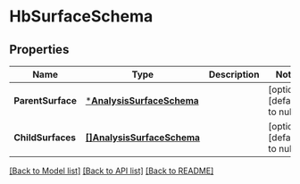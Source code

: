 # HbSurfaceSchema

## Properties
Name | Type | Description | Notes
------------ | ------------- | ------------- | -------------
**ParentSurface** | [***AnalysisSurfaceSchema**](AnalysisSurfaceSchema.md) |  | [optional] [default to null]
**ChildSurfaces** | [**[]AnalysisSurfaceSchema**](AnalysisSurfaceSchema.md) |  | [optional] [default to null]

[[Back to Model list]](../README.md#documentation-for-models) [[Back to API list]](../README.md#documentation-for-api-endpoints) [[Back to README]](../README.md)


